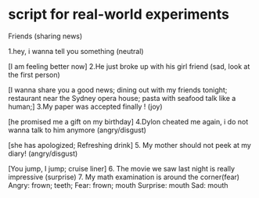 # script for real-world experiments

Friends (sharing news) 

1.hey, i wanna tell you something (neutral)

[I am feeling better now]
2.He just broke up with his girl friend (sad, look at the first person) 

[I wanna share you a good news; 
dining out with my friends tonight; 
restaurant near the Sydney opera house; pasta with seafood
talk like a human;]
3.My paper was accepted finally ! (joy)

[he promised me a gift on my birthday]
4.Dylon cheated me again, i do not wanna talk to him anymore (angry/disgust)

[she has apologized;
Refreshing drink]
5. My mother should not peek at my diary!  (angry/disgust)

[You jump, I jump; cruise liner]
6. The movie we saw last night is really impressive (surprise)
7. My math examination is around the corner(fear)
Angry: frown; teeth;
Fear: frown; mouth
Surprise: mouth
Sad: mouth
